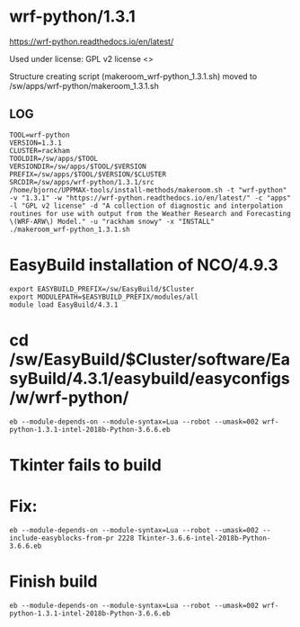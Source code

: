 wrf-python/1.3.1
========================

<https://wrf-python.readthedocs.io/en/latest/>

Used under license:
GPL v2 license
<>

Structure creating script (makeroom_wrf-python_1.3.1.sh) moved to /sw/apps/wrf-python/makeroom_1.3.1.sh

LOG
---

    TOOL=wrf-python
    VERSION=1.3.1
    CLUSTER=rackham
    TOOLDIR=/sw/apps/$TOOL
    VERSIONDIR=/sw/apps/$TOOL/$VERSION
    PREFIX=/sw/apps/$TOOL/$VERSION/$CLUSTER
    SRCDIR=/sw/apps/wrf-python/1.3.1/src
    /home/bjornc/UPPMAX-tools/install-methods/makeroom.sh -t "wrf-python" -v "1.3.1" -w "https://wrf-python.readthedocs.io/en/latest/" -c "apps" -l "GPL v2 license" -d "A collection of diagnostic and interpolation routines for use with output from the Weather Research and Forecasting \(WRF-ARW\) Model." -u "rackham snowy" -x "INSTALL"
    ./makeroom_wrf-python_1.3.1.sh

# EasyBuild installation of NCO/4.9.3

    export EASYBUILD_PREFIX=/sw/EasyBuild/$Cluster
    export MODULEPATH=$EASYBUILD_PREFIX/modules/all
    module load EasyBuild/4.3.1

#   cd /sw/EasyBuild/$Cluster/software/EasyBuild/4.3.1/easybuild/easyconfigs/w/wrf-python/
    eb --module-depends-on --module-syntax=Lua --robot --umask=002 wrf-python-1.3.1-intel-2018b-Python-3.6.6.eb
#   Tkinter fails to build
#   Fix:
    eb --module-depends-on --module-syntax=Lua --robot --umask=002 --include-easyblocks-from-pr 2228 Tkinter-3.6.6-intel-2018b-Python-3.6.6.eb
#   Finish build
    eb --module-depends-on --module-syntax=Lua --robot --umask=002 wrf-python-1.3.1-intel-2018b-Python-3.6.6.eb




